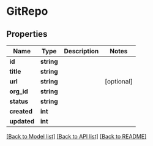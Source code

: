 # GitRepo

## Properties
Name | Type | Description | Notes
------------ | ------------- | ------------- | -------------
**id** | **string** |  | 
**title** | **string** |  | 
**url** | **string** |  | [optional] 
**org_id** | **string** |  | 
**status** | **string** |  | 
**created** | **int** |  | 
**updated** | **int** |  | 

[[Back to Model list]](../README.md#documentation-for-models) [[Back to API list]](../README.md#documentation-for-api-endpoints) [[Back to README]](../README.md)



